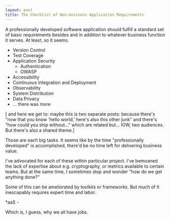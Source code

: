 ```yaml
---
layout: post
title: The Checklist of Non-business Application Requirements
---
```


A professionally developed software application
should fulfill a standard set of
basic requirements
besides and in addition to
whatever business function it serves.
At least, so it seems.

* Version Control
* Test Coverage
* Application Security
    * Authentication
    * OWASP
* Accessibility
* Continuous Integration and Deployment
* Observability
* System Distribution
* Data Privacy
* ... there was more

[ and here we get to:
maybe this is two separate posts:
because there's
"now that you know 'hello world,'
here's also this other junk"
and there's
"how could you ship without..."
which are related but...
IOW, two audiences.
But there's also a shared theme.]

Those are each big tasks.
It seems like by the time
"professionally developed"
is accomplished, there'd be no time left for
delivering business value.

I've advocated for each of these
within particular project.
I've bemoaned the lack of expertise about
e.g. cryptography, or metrics
available to certain teams.
But at the same time,
I sometimes stop and wonder
"how do we get anything done?"

Some of this can be ameliorated
by toolkits or frameworks.
But much of it inescapably requires
expert time and labor.

*aaS -

Which is,
I guess,
why we all have jobs.
